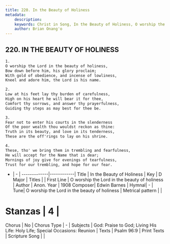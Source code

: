 ```yaml
---
title: 220. In the Beauty of Holiness
metadata:
    description: 
    keywords: Christ in Song, In the Beauty of Holiness, O worship the Lord in the beauty of holiness, 
    author: Brian Onang'o
---
```



## 220. IN THE BEAUTY OF HOLINESS

```txt
1.
O worship the Lord in the beauty of holiness,
Bow down before him, his glory proclaim;
With gold of obedience, and incense of lowliness,
Kneel and adore him, the Lord is his name.

2.
Low at his feet lay thy burden of carefulness,
High on his heart he will bear it for thee,
Comfort thy sorrows, and answer thy prayerfulness,
Guiding thy steps as may best for thee be.

3.
Fear not to enter his courts in the slenderness
Of the poor wealth thou wouldst reckon as thine:
Truth in its beauty, and love in its tenderness,
These are the off'rings to lay on his shrine.

4.
These, tho' we bring them in trembling and fearfulness,
He will accept for the Name that is dear;
Mornings of joy give for evenings of tearfulness,
Trust for our trembling, and hope for our fear.
```

- |   -  |
-------------|------------|
Title | In the Beauty of Holiness |
Key | D Major |
Titles |  |
First Line | O worship the Lord in the beauty of holiness |
Author | Anon.
Year | 1908
Composer| Edwin Barnes |
Hymnal|  - |
Tune| O worship the Lord in the beauty of holiness |
Metrical pattern | |
# Stanzas | 4 |
Chorus | No |
Chorus Type | - |
Subjects | God: Praise to God; Living His Life: Holy Life; Special Occasions: Reunion |
Texts | Psalm 96:9 |
Print Texts | 
Scripture Song |  |
  
